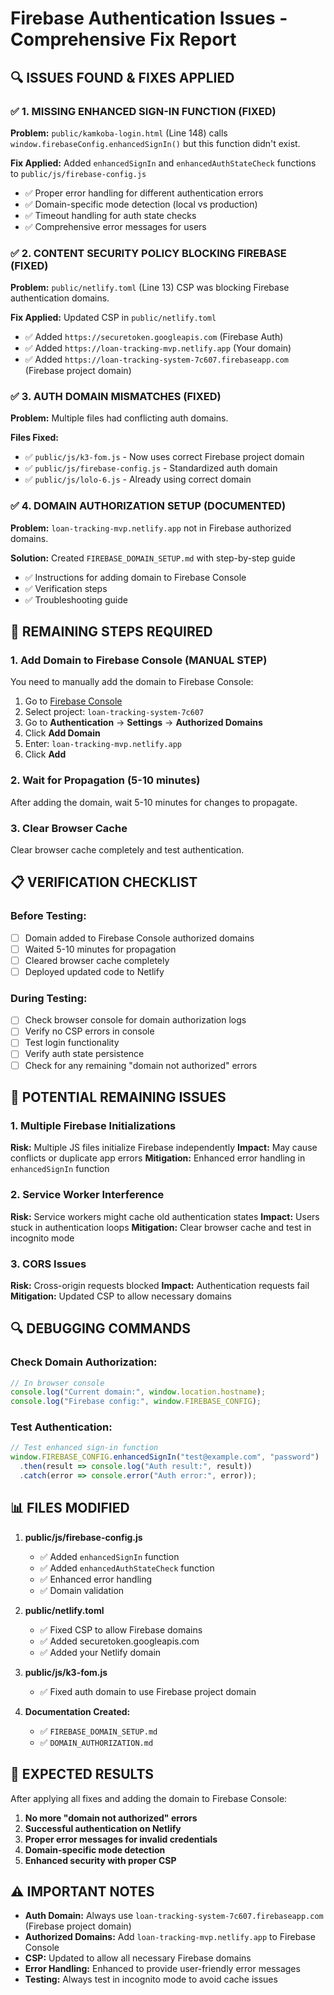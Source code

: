 # Firebase Authentication Issues - Comprehensive Fix Report

## 🔍 **ISSUES FOUND & FIXES APPLIED**

### ✅ **1. MISSING ENHANCED SIGN-IN FUNCTION** (FIXED)
**Problem:** `public/kamkoba-login.html` (Line 148) calls `window.firebaseConfig.enhancedSignIn()` but this function didn't exist.

**Fix Applied:** Added `enhancedSignIn` and `enhancedAuthStateCheck` functions to `public/js/firebase-config.js`
- ✅ Proper error handling for different authentication errors
- ✅ Domain-specific mode detection (local vs production)
- ✅ Timeout handling for auth state checks
- ✅ Comprehensive error messages for users

### ✅ **2. CONTENT SECURITY POLICY BLOCKING FIREBASE** (FIXED)
**Problem:** `public/netlify.toml` (Line 13) CSP was blocking Firebase authentication domains.

**Fix Applied:** Updated CSP in `public/netlify.toml`
- ✅ Added `https://securetoken.googleapis.com` (Firebase Auth)
- ✅ Added `https://loan-tracking-mvp.netlify.app` (Your domain)
- ✅ Added `https://loan-tracking-system-7c607.firebaseapp.com` (Firebase project domain)

### ✅ **3. AUTH DOMAIN MISMATCHES** (FIXED)
**Problem:** Multiple files had conflicting auth domains.

**Files Fixed:**
- ✅ `public/js/k3-fom.js` - Now uses correct Firebase project domain
- ✅ `public/js/firebase-config.js` - Standardized auth domain
- ✅ `public/js/lolo-6.js` - Already using correct domain

### ✅ **4. DOMAIN AUTHORIZATION SETUP** (DOCUMENTED)
**Problem:** `loan-tracking-mvp.netlify.app` not in Firebase authorized domains.

**Solution:** Created `FIREBASE_DOMAIN_SETUP.md` with step-by-step guide
- ✅ Instructions for adding domain to Firebase Console
- ✅ Verification steps
- ✅ Troubleshooting guide

## 🔧 **REMAINING STEPS REQUIRED**

### **1. Add Domain to Firebase Console** (MANUAL STEP)
You need to manually add the domain to Firebase Console:

1. Go to [Firebase Console](https://console.firebase.google.com/)
2. Select project: `loan-tracking-system-7c607`
3. Go to **Authentication** → **Settings** → **Authorized Domains**
4. Click **Add Domain**
5. Enter: `loan-tracking-mvp.netlify.app`
6. Click **Add**

### **2. Wait for Propagation** (5-10 minutes)
After adding the domain, wait 5-10 minutes for changes to propagate.

### **3. Clear Browser Cache**
Clear browser cache completely and test authentication.

## 📋 **VERIFICATION CHECKLIST**

### **Before Testing:**
- [ ] Domain added to Firebase Console authorized domains
- [ ] Waited 5-10 minutes for propagation
- [ ] Cleared browser cache completely
- [ ] Deployed updated code to Netlify

### **During Testing:**
- [ ] Check browser console for domain authorization logs
- [ ] Verify no CSP errors in console
- [ ] Test login functionality
- [ ] Verify auth state persistence
- [ ] Check for any remaining "domain not authorized" errors

## 🚨 **POTENTIAL REMAINING ISSUES**

### **1. Multiple Firebase Initializations**
**Risk:** Multiple JS files initialize Firebase independently
**Impact:** May cause conflicts or duplicate app errors
**Mitigation:** Enhanced error handling in `enhancedSignIn` function

### **2. Service Worker Interference**
**Risk:** Service workers might cache old authentication states
**Impact:** Users stuck in authentication loops
**Mitigation:** Clear browser cache and test in incognito mode

### **3. CORS Issues**
**Risk:** Cross-origin requests blocked
**Impact:** Authentication requests fail
**Mitigation:** Updated CSP to allow necessary domains

## 🔍 **DEBUGGING COMMANDS**

### **Check Domain Authorization:**
```javascript
// In browser console
console.log("Current domain:", window.location.hostname);
console.log("Firebase config:", window.FIREBASE_CONFIG);
```

### **Test Authentication:**
```javascript
// Test enhanced sign-in function
window.FIREBASE_CONFIG.enhancedSignIn("test@example.com", "password")
  .then(result => console.log("Auth result:", result))
  .catch(error => console.error("Auth error:", error));
```

## 📊 **FILES MODIFIED**

1. **public/js/firebase-config.js**
   - ✅ Added `enhancedSignIn` function
   - ✅ Added `enhancedAuthStateCheck` function
   - ✅ Enhanced error handling
   - ✅ Domain validation

2. **public/netlify.toml**
   - ✅ Fixed CSP to allow Firebase domains
   - ✅ Added securetoken.googleapis.com
   - ✅ Added your Netlify domain

3. **public/js/k3-fom.js**
   - ✅ Fixed auth domain to use Firebase project domain

4. **Documentation Created:**
   - ✅ `FIREBASE_DOMAIN_SETUP.md`
   - ✅ `DOMAIN_AUTHORIZATION.md`

## 🎯 **EXPECTED RESULTS**

After applying all fixes and adding the domain to Firebase Console:

1. **No more "domain not authorized" errors**
2. **Successful authentication on Netlify**
3. **Proper error messages for invalid credentials**
4. **Domain-specific mode detection**
5. **Enhanced security with proper CSP**

## ⚠️ **IMPORTANT NOTES**

- **Auth Domain:** Always use `loan-tracking-system-7c607.firebaseapp.com` (Firebase project domain)
- **Authorized Domains:** Add `loan-tracking-mvp.netlify.app` to Firebase Console
- **CSP:** Updated to allow all necessary Firebase domains
- **Error Handling:** Enhanced to provide user-friendly error messages
- **Testing:** Always test in incognito mode to avoid cache issues 